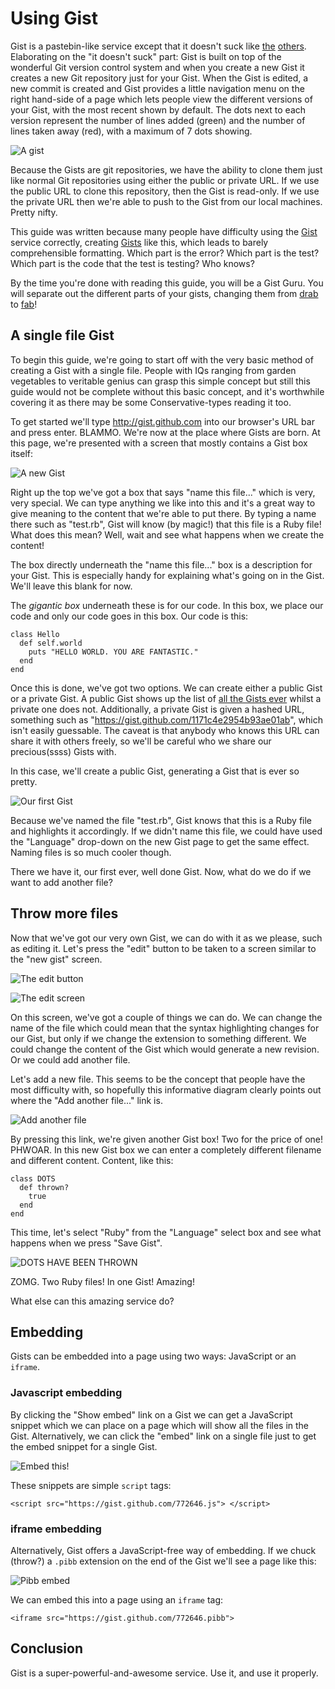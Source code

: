# Using Gist

Gist is a pastebin-like service except that it doesn't suck like [the](http://pastebin.org) [others](http://paste.pocoo.org/). Elaborating on the "it doesn't suck" part: Gist is built on top of the wonderful Git version control system and when you create a new Gist it creates a new Git repository just for your Gist. When the Gist is edited, a new commit is created and Gist provides a little navigation menu on the right hand-side of a page which lets people view the different versions of your Gist, with the most recent shown by default. The dots next to each version represent the number of lines added (green) and the number of lines taken away (red), with a maximum of 7 dots showing. 

![A gist](/radar/guides/raw/master/using-gist/a-gist.png)

Because the Gists are git repositories, we have the ability to clone them just like normal Git repositories using either the public or private URL. If we use the public URL to clone this repository, then the Gist is read-only. If we use the private URL then we're able to push to the Gist from our local machines. Pretty nifty.

This guide was written because many people have difficulty using the [Gist](http://gist.github.com) service correctly, creating [Gists](https://gist.github.com/1171c4e2954b93ae01ab) like this, which leads to barely comprehensible formatting. Which part is the error? Which part is the test? Which part is the code that the test is testing? Who knows?

By the time you're done with reading this guide, you will be a Gist Guru. You will separate out the different parts of your gists, changing them from [drab](https://gist.github.com/1171c4e2954b93ae01ab) to [fab](https://gist.github.com/deb6b32d4a1144377125)!

## A single file Gist

To begin this guide, we're going to start off with the very basic method of creating a Gist with a single file. People with IQs ranging from garden vegetables to veritable genius can grasp this simple concept but still this guide would not be complete without this basic concept, and it's worthwhile covering it as there may be some Conservative-types reading it too.

To get started we'll type http://gist.github.com into our browser's URL bar and press enter. BLAMMO. We're now at the place where Gists are born. At this page, we're presented with a screen that mostly contains a Gist box itself:

![A new Gist](using-gist/new-gist.png)

Right up the top we've got a box that says "name this file..." which is very, very special. We can type anything we like into this and it's a great way to give meaning to the content that we're able to put there. By typing a name there such as "test.rb", Gist will know (by magic!) that this file is a Ruby file! What does this mean? Well, wait and see what happens when we create the content!

The box directly underneath the "name this file..." box is a description for your Gist. This is especially handy for explaining what's going on in the Gist. We'll leave this blank for now.

The *gigantic box* underneath these is for our code. In this box, we place our code and only our code goes in this box. Our code is this:

    class Hello
      def self.world
        puts "HELLO WORLD. YOU ARE FANTASTIC."
      end
    end

Once this is done, we've got two options. We can create either a public Gist or a private Gist. A public Gist shows up the list of [all the Gists ever](https://gist.github.com/gists) whilst a private one does not. Additionally, a private Gist is given a hashed URL, something such as "https://gist.github.com/1171c4e2954b93ae01ab", which isn't easily guessable. The caveat is that anybody who knows this URL can share it with others freely, so we'll be careful who we share our precious(ssss) Gists with.

In this case, we'll create a public Gist, generating a Gist that is ever so pretty.

![Our first Gist](using-gist/first-gist.png)

Because we've named the file "test.rb", Gist knows that this is a Ruby file and highlights it accordingly. If we didn't name this file, we could have used the "Language" drop-down on the new Gist page to get the same effect. Naming files is so much cooler though.

There we have it, our first ever, well done Gist. Now, what do we do if we want to add another file?

## Throw more files

Now that we've got our very own Gist, we can do with it as we please, such as editing it. Let's press the "edit" button to be taken to a screen similar to the "new gist" screen.

![The edit button](using-gist/edit-gist.png)

![The edit screen](using-gist/2-edit-gist.png)

On this screen, we've got a couple of things we can do. We can change the name of the file which could mean that the syntax highlighting changes for our Gist, but only if we change the extension to something different. We could change the content of the Gist which would generate a new revision. Or we could add another file.

Let's add a new file. This seems to be the concept that people have the most difficulty with, so hopefully this informative diagram clearly points out where the "Add another file..." link is.

![Add another file](using-gist/add-another-file-gist.png)

By pressing this link, we're given another Gist box! Two for the price of one! PHWOAR. In this new Gist box we can enter a completely different filename and different content. Content, like this:

    class DOTS
      def thrown?
        true
      end
    end

This time, let's select "Ruby" from the "Language" select box and see what happens when we press "Save Gist".

![DOTS HAVE BEEN THROWN](using-gist/dots-gist.png)

ZOMG. Two Ruby files! In one Gist! Amazing!

What else can this amazing service do?

## Embedding

Gists can be embedded into a page using two ways: JavaScript or an `iframe`.

### Javascript embedding

By clicking the "Show embed" link on a Gist we can get a JavaScript snippet which we can place on a page which will show all the files in the Gist. Alternatively, we can click the "embed" link on a single file just to get the embed snippet for a single Gist.

![Embed this!](using-gist/embed-gist.png)

These snippets are simple `script` tags:

    <script src="https://gist.github.com/772646.js"> </script>

### iframe embedding

Alternatively, Gist offers a JavaScript-free way of embedding. If we chuck (throw?) a `.pibb` extension on the end of the Gist we'll see a page like this:

![Pibb embed](using-gist/pibb-gist.png)

We can embed this into a page using an `iframe` tag:

    <iframe src="https://gist.github.com/772646.pibb">

## Conclusion

Gist is a super-powerful-and-awesome service. Use it, and use it properly.




























